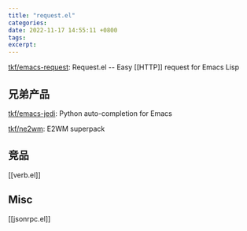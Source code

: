 ```yaml
---
title: "request.el"
categories: 
date: 2022-11-17 14:55:11 +0800
tags: 
excerpt: 
---
```


[tkf/emacs-request](https://github.com/tkf/emacs-request): Request.el -- Easy [[HTTP]] request for Emacs Lisp



## 兄弟产品

[tkf/emacs-jedi](https://github.com/tkf/emacs-jedi): Python auto-completion for Emacs

[tkf/ne2wm](https://github.com/tkf/ne2wm): E2WM superpack

## 竞品

[[verb.el]]


## Misc

[[jsonrpc.el]]



